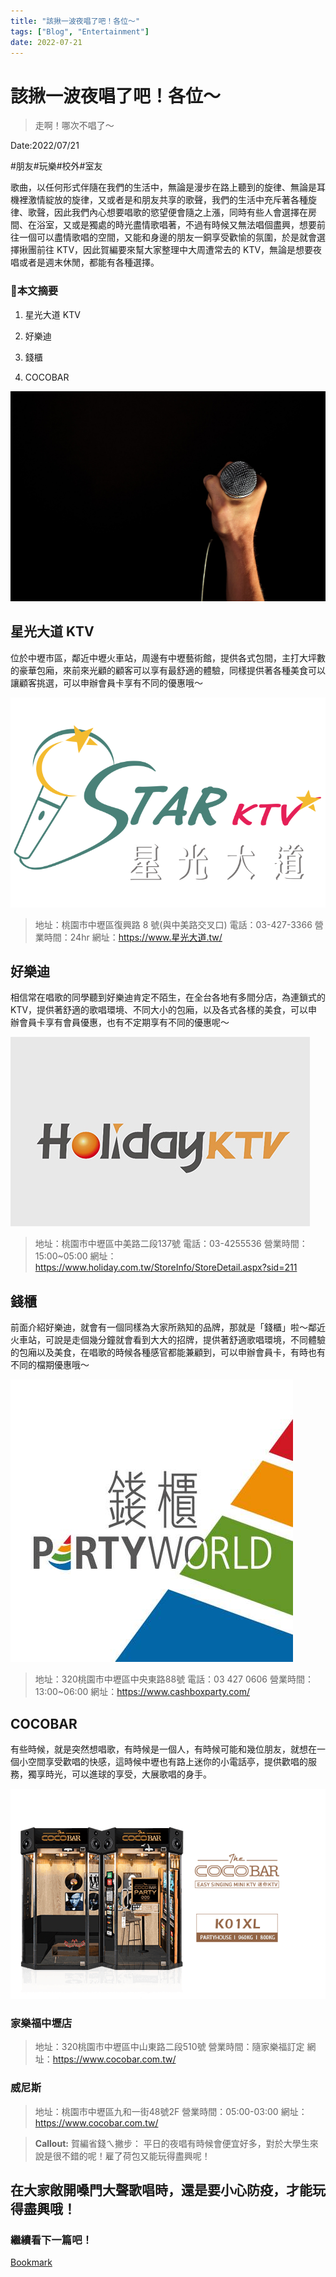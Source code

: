 ```yaml
---
title: "該揪一波夜唱了吧！各位～"
tags: ["Blog", "Entertainment"]
date: 2022-07-21
---
```


# 該揪一波夜唱了吧！各位～

> 走啊！哪次不唱了～

Date:2022/07/21



#朋友#玩樂#校外#室友



歌曲，以任何形式伴隨在我們的生活中，無論是漫步在路上聽到的旋律、無論是耳機裡激情綻放的旋律，又或者是和朋友共享的歌聲，我們的生活中充斥著各種旋律、歌聲，因此我們內心想要唱歌的慾望便會隨之上漲，同時有些人會選擇在房間、在浴室，又或是獨處的時光盡情歌唱著，不過有時候又無法唱個盡興，想要前往一個可以盡情歌唱的空間，又能和身邊的朋友一銅享受歡愉的氛圍，於是就會選擇揪團前往 KTV，因此賀編要來幫大家整理中大周遭常去的 KTV，無論是想要夜唱或者是週末休閒，都能有各種選擇。

### 🧸本文摘要

1. 星光大道 KTV

1. 好樂迪

1. 錢櫃

1. COCOBAR

![Image](https://raw.githubusercontent.com/NCU-FRESH/2024-blog/main/images/20240717_204813_image.jpg)

## 星光大道 KTV

位於中壢市區，鄰近中壢火車站，周邊有中壢藝術館，提供各式包間，主打大坪數的豪華包廂，來前來光顧的顧客可以享有最舒適的體驗，同樣提供著各種美食可以讓顧客挑選，可以申辦會員卡享有不同的優惠哦～

![Image](https://raw.githubusercontent.com/NCU-FRESH/2024-blog/main/images/20240717_204816_image.jpg)

> 地址：桃園市中壢區復興路 8 號(與中美路交叉口)
電話：03-427-3366
營業時間：24hr
網址：https://www.星光大道.tw/

## 好樂迪

相信常在唱歌的同學聽到好樂迪肯定不陌生，在全台各地有多間分店，為連鎖式的 KTV，提供著舒適的歌唱環境、不同大小的包廂，以及各式各樣的美食，可以申辦會員卡享有會員優惠，也有不定期享有不同的優惠呢～

![Image](https://raw.githubusercontent.com/NCU-FRESH/2024-blog/main/images/20240717_204818_image.jpg)

> 地址：桃園市中壢區中美路二段137號
電話：03-4255536
營業時間：15:00~05:00
網址：https://www.holiday.com.tw/StoreInfo/StoreDetail.aspx?sid=211

## 錢櫃

前面介紹好樂迪，就會有一個同樣為大家所熟知的品牌，那就是「錢櫃」啦～鄰近火車站，可說是走個幾分鐘就會看到大大的招牌，提供著舒適歌唱環境，不同體驗的包廂以及美食，在唱歌的時候各種感官都能兼顧到，可以申辦會員卡，有時也有不同的檔期優惠哦～

![Image](https://raw.githubusercontent.com/NCU-FRESH/2024-blog/main/images/20240717_204820_image.jpg)

> 地址：320桃園市中壢區中央東路88號
電話：03 427 0606
營業時間：13:00~06:00
網址：https://www.cashboxparty.com/

## COCOBAR

有些時候，就是突然想唱歌，有時候是一個人，有時候可能和幾位朋友，就想在一個小空間享受歡唱的快感，這時候中壢也有路上迷你的小電話亭，提供歡唱的服務，獨享時光，可以進球的享受，大展歌唱的身手。

![Image](https://raw.githubusercontent.com/NCU-FRESH/2024-blog/main/images/20240717_204822_image.jpg)

### 家樂福中壢店

> 地址：320桃園市中壢區中山東路二段510號
營業時間：隨家樂福訂定
網址：https://www.cocobar.com.tw/

### 威尼斯

> 地址：桃園市中壢區九和一街48號2F
營業時間：05:00-03:00
網址：https://www.cocobar.com.tw/

> **Callout:** 賀編省錢ㄟ撇步：
平日的夜唱有時候會便宜好多，對於大學生來說是很不錯的呢！雇了荷包又能玩得盡興呢！

## 在大家敞開嗓門大聲歌唱時，還是要小心防疫，才能玩得盡興哦！

### 繼續看下一篇吧！

[Bookmark](https://ncufresh.ncu.edu.tw/blog/fun/?postId=af53c517-2ffe-4867-99a2-6442c3ad2540)



